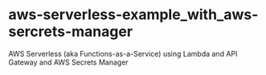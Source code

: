 # aws-serverless-example_with_aws-sercrets-manager
AWS Serverless (aka Functions-as-a-Service) using Lambda and API Gateway and AWS Secrets Manager

